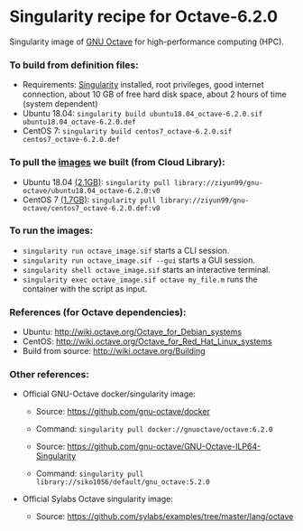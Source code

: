 # Singularity recipe for Octave-6.2.0

Singularity image of [GNU Octave](https://www.gnu.org/software/octave/) for high-performance computing (HPC).

### To build from definition files:
- Requirements: [Singularity](https://sylabs.io/) installed, root privileges, good internet connection, about 10 GB of free hard disk space, about 2 hours of time (system dependent)
- Ubuntu 18.04: `singularity build ubuntu18.04_octave-6.2.0.sif ubuntu18.04_octave-6.2.0.def`
- CentOS 7: `singularity build centos7_octave-6.2.0.sif centos7_octave-6.2.0.def`

### To pull the [images](https://cloud.sylabs.io/library/ziyun99/gnu-octave) we built (from Cloud Library):
- Ubuntu 18.04 [(2.1GB)](https://cloud.sylabs.io/library/ziyun99/gnu-octave/ubuntu18.04_octave-6.2.0): `singularity pull library://ziyun99/gnu-octave/ubuntu18.04_octave-6.2.0:v0` 
- CentOS 7 [(1.7GB)](https://cloud.sylabs.io/library/ziyun99/gnu-octave/centos7_octave_6.2.0.sif): `singularity pull library://ziyun99/gnu-octave/centos7_octave-6.2.0.def:v0`

### To run the images:
- `singularity run octave_image.sif` starts a CLI session.
- `singularity run octave_image.sif --gui` starts a GUI session.
- `singularity shell octave_image.sif` starts an interactive terminal.
- `singularity exec octave_image.sif octave my_file.m` runs the container with the script as input.

### References (for Octave dependencies): 
- Ubuntu: http://wiki.octave.org/Octave_for_Debian_systems
- CentOS: http://wiki.octave.org/Octave_for_Red_Hat_Linux_systems
- Build from source: http://wiki.octave.org/Building


### Other references:
- Official GNU-Octave docker/singularity image:
    - Source: https://github.com/gnu-octave/docker
    - Command: `singularity pull docker://gnuoctave/octave:6.2.0`
    
    - Source: https://github.com/gnu-octave/GNU-Octave-ILP64-Singularity
    - Command: `singularity pull library://siko1056/default/gnu_octave:5.2.0`
    
- Official Sylabs Octave singularity image: 
    - Source: https://github.com/sylabs/examples/tree/master/lang/octave
